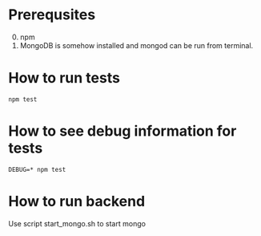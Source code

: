 # Prerequsites

0. npm
1. MongoDB is somehow installed and mongod can be run from terminal.




# How to run tests

```
npm test
```

# How to see debug information for tests

```
DEBUG=* npm test
```


# How to run backend

Use script start_mongo.sh to start mongo

